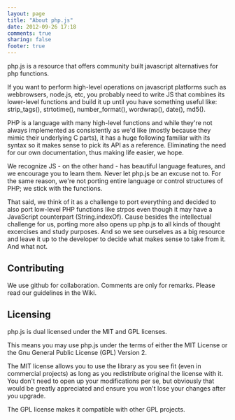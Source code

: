 ```yaml
---
layout: page
title: "About php.js"
date: 2012-09-26 17:18
comments: true
sharing: false
footer: true
---
```


php.js is a resource that offers community built javascript alternatives for php functions.

If you want to perform high-level operations on javascript platforms such as webbrowsers, node.js, etc, you probably need to write JS that combines its lower-level functions and build it up until you have something useful like: strip_tags(), strtotime(), number_format(), wordwrap(), date(), md5().

PHP is a language with many high-level functions and while they're not always implemented as consistently as we'd like (mostly because they mimic their underlying C parts), it has a huge following familiar with its syntax so it makes sense to pick its API as a reference. Eliminating the need for our own documentation, thus making life easier, we hope.

We recognize JS - on the other hand - has beautiful language features, and we encourage you to learn them. Never let php.js be an excuse not to.
For the same reason, we're not porting entire language or control structures of PHP; we stick with the functions.

That said, we think of it as a challenge to port everything and decided to also port low-level PHP functions like strpos even though it may have a JavaScript counterpart (String.indexOf).
Cause besides the intellectual challenge for us, porting more also opens up php.js to all kinds of thought excercises and study purposes.
And so we see ourselves as a big resource and leave it up to the developer to decide what makes sense to take from it.
And what not.

<!--
The History of php.js

Kevin van Zonneveld was once working as developer on a project with a lot of client (JS) / server (PHP) interaction, and found himself coding PHP functions (like base64_decode & urldecode) in JavaScript to smoothen data transport between the two languages.

He stored the stored the functions in a file called php.js which was included in the project. But even when the project was done, it remained fun trying to port PHP functions to JavaScript, and so the library grew.
There was a technological challenge in trying to recreate functions such as date, or sprintf.

Eventually Kevin decided to share the little library on his blog, triggering the enthusiasm of a lot of developers worldwide. The project was open sourced in 2008, and many people contributed their own functions in the comments sections of Kevin's blog.

To try and maintain quality, examples from original PHP documentation were taken and added as unit tests in the header of each function. These are the same bits of code you can see under the Example section for any function.
As bugs are reported, more test cases are added to avoid regression.

It was decided that the library deserved a bigger home and a face of its own, and so the php.js core team (which at that time consisted of Michael White, Felix Geisendörfer, Philip Peterson and Kevin) developed the phpjs.org website.

Different core members have come & gone but there has always been a select group pushing the project forward.

Late 2008 Brett Zamir started contributing and did't stop. In April 2009 he was responsible for over 245 different PHP functions and has had many ideas considering php.js' future.

Because the library became too big to include at once, and having users copy-paste functions to their projects proved tedious, Kevin started working on a compiler that allows programmers to select ONLY the functions they need, and wrap them up in a single customized php.js file.
This took away overhead and even allowed for easy upgrading.

In September 2009 we moved the development of the project to GitHub.
This opened up a lot of features to help colaboration in development.

Gaining popularity in the SSJS world mostly due to node.js people needing functions such as html_entity_decode, we received a lot of requests for a CommonJS compatible library and in April 2010 the compiler took it's first steps to support it.

And that's where we are now.

We are still trying to port and perfect functions.
Want to help out & become a part of our history? Why not add a comment with new or better code?
It is that easy.
-->

## Contributing

We use github for collaboration. Comments are only for remarks.
Please read our guidelines in the Wiki.


## Licensing

php.js is dual licensed under the MIT and GPL licenses.

This means you may use php.js under the terms of either the MIT License or the Gnu General Public License (GPL) Version 2.

The MIT license allows you to use the library as you see fit (even in commercial projects) as long as you redistribute original the license with it. You don't need to open up your modifications per se, but obviously that would be greatly appreciated and ensure you won't lose your changes after you upgrade.

The GPL license makes it compatible with other GPL projects.
